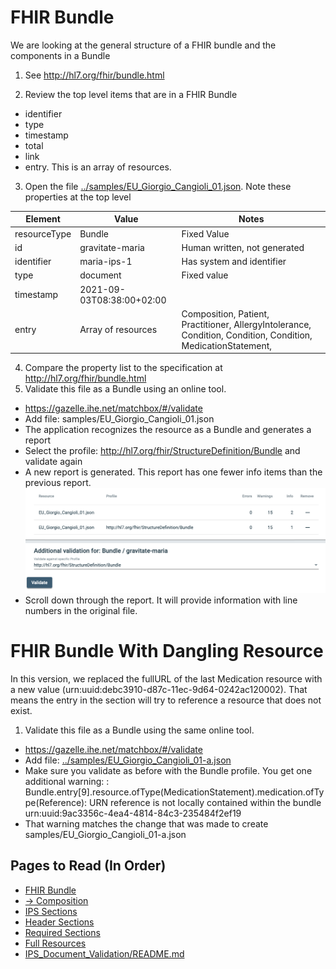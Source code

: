 # FHIR Bundle
We are looking at the general structure of a FHIR bundle and the components in a Bundle

1. See http://hl7.org/fhir/bundle.html

2. Review the top level items that are in a FHIR Bundle
  * identifier
  * type
  * timestamp
  * total
  * link
  * entry. This is an array of resources.

3. Open the file [../samples/EU_Giorgio_Cangioli_01.json](../samples/EU_Giorgio_Cangioli_01.json). Note these properties at the top level

|  Element     | Value               |   Notes  |
|--------------|---------------------|----|
| resourceType | Bundle              | Fixed Value |
| id           | gravitate-maria     | Human written, not generated |
| identifier   | maria-ips-1         | Has system and identifier |
| type         | document            | Fixed value |
| timestamp    | 2021-09-03T08:38:00+02:00 | |
| entry        | Array of resources  | Composition, Patient, Practitioner, AllergyIntolerance, Condition, Condition, Condition, MedicationStatement, |

4. Compare the property list to the specification at http://hl7.org/fhir/bundle.html
5. Validate this file as a Bundle using an online tool.
  * https://gazelle.ihe.net/matchbox/#/validate
  * Add file: samples/EU_Giorgio_Cangioli_01.json
  * The application recognizes the resource as a Bundle and generates a report
  * Select the profile: http://hl7.org/fhir/StructureDefinition/Bundle and validate again
  * A new report is generated. This report has one fewer info items than the previous report.
  ![Screenshot](../images/cangioli_01-1.png)
  * Scroll down through the report. It will provide information with line numbers in the original file.

# FHIR Bundle With Dangling Resource
In this version, we replaced the fullURL of the last Medication resource with a new value (urn:uuid:debc3910-d87c-11ec-9d64-0242ac120002). That means the entry in the section will try to reference a resource that does not exist.

1. Validate this file as a Bundle using the same online tool.
  * https://gazelle.ihe.net/matchbox/#/validate
  * Add file: [../samples/EU_Giorgio_Cangioli_01-a.json](../samples/EU_Giorgio_Cangioli_01-a.json)
  * Make sure you validate as before with the Bundle profile. You get one additional warning:
  : Bundle.entry[9].resource.ofType(MedicationStatement).medication.ofType(Reference):
URN reference is not locally contained within the bundle urn:uuid:9ac3356c-4ea4-4814-84c3-235484f2ef19 
 * That warning matches the change that was made to create samples/EU_Giorgio_Cangioli_01-a.json

## Pages to Read (In Order)
* [FHIR Bundle](01_FHIR_Bundle.md)
* [&rarr; Composition](02_Composition.md)
* [IPS Sections](03_IPS_Sections.md)
* [Header Sections](04_Header_Sections.md)
* [Required Sections](05_Required_Sections.md)
* [Full Resources](06_Full_Resources.md)
* [IPS_Document_Validation/README.md](../IPS_Document_Validation/README.md)
